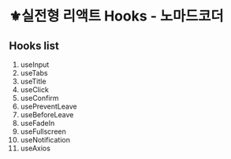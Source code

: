 # ⚜실전형 리액트 Hooks - 노마드코더


## Hooks list

1. useInput
2. useTabs
3. useTitle
4. useClick
5. useConfirm
6. usePreventLeave
7. useBeforeLeave
8. useFadeIn
9. useFullscreen
10. useNotification
11. useAxios
